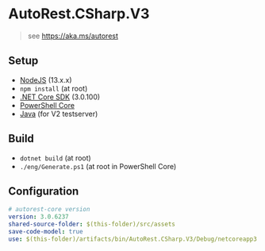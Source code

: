 # AutoRest.CSharp.V3
> see https://aka.ms/autorest

## Setup
- [NodeJS](https://nodejs.org/en/) (13.x.x)
- `npm install` (at root)
- [.NET Core SDK](https://dotnet.microsoft.com/download/dotnet-core/3.0) (3.0.100)
- [PowerShell Core](https://github.com/PowerShell/PowerShell/releases/latest)
- [Java](https://www.java.com/en/download/) (for V2 testserver)

## Build
- `dotnet build` (at root)
- `./eng/Generate.ps1` (at root in PowerShell Core)

## Configuration
```yaml
# autorest-core version
version: 3.0.6237
shared-source-folder: $(this-folder)/src/assets
save-code-model: true
use: $(this-folder)/artifacts/bin/AutoRest.CSharp.V3/Debug/netcoreapp3.0/
```
